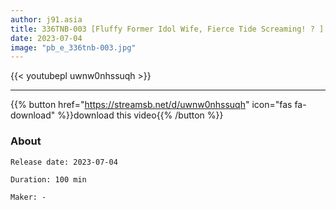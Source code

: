```yaml
---
author: j91.asia
title: 336TNB-003 [Fluffy Former Idol Wife, Fierce Tide Screaming! ? ] I Don’t Have Any Experience, And I Want To Be Bullied A Little. From The Beginning To The Neck And Upside-Down Irama Until The Vomit! It’s Good To Pant While Apologizing To Her Husband Because She Can’t Keep Her Sanity. Gap Degree ★★★★ Tnb 3rd Person
date: 2023-07-04
image: "pb_e_336tnb-003.jpg"
---
```



{{< youtubepl uwnw0nhssuqh >}}
___

{{% button href="https://streamsb.net/d/uwnw0nhssuqh" icon="fas fa-download" %}}download this video{{% /button %}}
### About

`Release date: 2023-07-04`

`Duration: 100 min`

`Maker:	-`